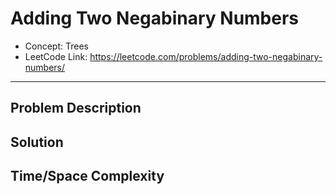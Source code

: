 # Adding Two Negabinary Numbers

- Concept: Trees
- LeetCode Link: https://leetcode.com/problems/adding-two-negabinary-numbers/

---

## Problem Description

## Solution

## Time/Space Complexity

